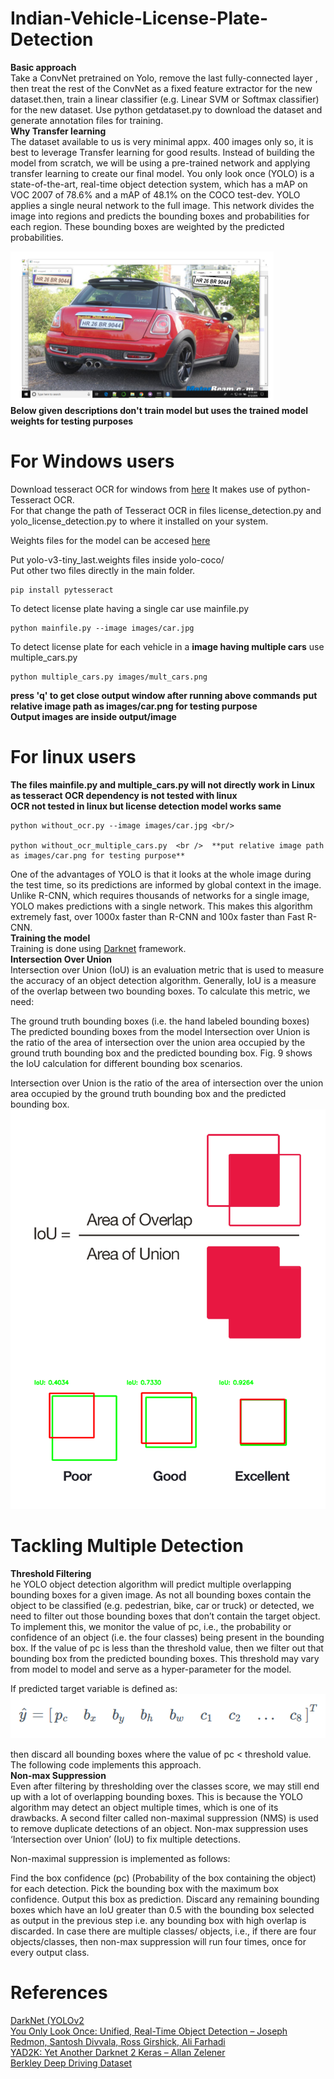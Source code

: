 # Indian-Vehicle-License-Plate-Detection

**Basic approach** <br/>
Take a ConvNet pretrained on Yolo, remove the last fully-connected layer , then treat the rest of the ConvNet as a fixed feature extractor for the new dataset.then, train a linear classifier (e.g. Linear SVM or Softmax classifier) for the new dataset.
Use python getdataset.py to download the dataset and generate annotation files for training. <br/>
**Why Transfer learning** <br/>
The dataset available to us is very minimal appx. 400 images only so, it is best to leverage Transfer learning for good results.
Instead of building the model from scratch, we will be using a pre-trained network and applying transfer learning to create our final model. You only look once (YOLO) is a state-of-the-art, real-time object detection system, which has a mAP on VOC 2007 of 78.6% and a mAP of 48.1% on the COCO test-dev. YOLO applies a single neural network to the full image. This network divides the image into regions and predicts the bounding boxes and probabilities for each region. These bounding boxes are weighted by the predicted probabilities.

[![](output/op.PNG)](output/op.PNG)<br/>
**Below given descriptions don't train model but uses the trained model weights for testing purposes**
# For Windows users
Download tesseract OCR for windows from [here](https://digi.bib.uni-mannheim.de/tesseract/tesseract-ocr-w64-setup-v5.0.0.20190526.exe)
It makes use of python-Tesseract OCR. <br />
For that change the path of Tesseract OCR in files license_detection.py and yolo_license_detection.py to where it installed on your system.

Weights files for the model can be accesed [here](https://drive.google.com/drive/folders/11Y3Dmp4BPTZzpo4TLB328OESpx9k0dkJ?usp=sharing)

Put yolo-v3-tiny_last.weights files inside yolo-coco/   <br />
Put other two files directly in the main folder.
```
pip install pytesseract
```

To detect license plate having a single car use mainfile.py <br />
```
python mainfile.py --image images/car.jpg
```
To detect license plate  for each vehicle in a **image having multiple cars** use multiple_cars.py <br />
```
python multiple_cars.py images/mult_cars.png
```
**press 'q' to get close output window after running above commands**
**put relative image path as images/car.png for testing purpose**
<br/>
**Output images are inside output/image**
# For linux users
**The files mainfile.py and multiple_cars.py will not directly work in Linux as tesseract OCR dependency is not tested with linux** 
<br/>
**OCR not tested in linux but license detection model works same**
<br/>
```
python without_ocr.py --image images/car.jpg <br/>

python without_ocr_multiple_cars.py  <br />  **put relative image path as images/car.png for testing purpose**
```

One of the advantages of YOLO is that it looks at the whole image during the test time, so its predictions are informed by global context in the image. Unlike R-CNN, which requires thousands of networks for a single image, YOLO makes predictions with a single network. This makes this algorithm extremely fast, over 1000x faster than R-CNN and 100x faster than Fast R-CNN. <br/>
**Training the model** <br/>
Training is done using [Darknet](https://github.com/AlexeyAB/darknet?files=1#how-to-train-tiny-yolo-to-detect-your-custom-objects) framework.
<br/>
**Intersection Over Union** <br/>
Intersection over Union (IoU) is an evaluation metric that is used to measure the accuracy of an object detection algorithm. Generally, IoU is a measure of the overlap between two bounding boxes. To calculate this metric, we need:

The ground truth bounding boxes (i.e. the hand labeled bounding boxes)
The predicted bounding boxes from the model
Intersection over Union is the ratio of the area of intersection over the union area occupied by the ground truth bounding box and the predicted bounding box. Fig. 9 shows the IoU calculation for different bounding box scenarios.

Intersection over Union is the ratio of the area of intersection over the union area occupied by the ground truth bounding box and the predicted bounding box.
<br/>
![alt](images/9.png) <br/>
# Tackling Multiple Detection
**Threshold Filtering**<br/>
he YOLO object detection algorithm will predict multiple overlapping bounding boxes for a given image. As not all bounding boxes contain the object to be classified (e.g. pedestrian, bike, car or truck) or detected, we need to filter out those bounding boxes that don’t contain the target object. To implement this, we monitor the value of pc, i.e., the probability or confidence of an object (i.e. the four classes) being present in the bounding box. If the value of pc is less than the threshold value, then we filter out that bounding box from the predicted bounding boxes. This threshold may vary from model to model and serve as a hyper-parameter for the model.

If predicted target variable is defined as:
![alt](images/10.PNG) <br/>

then discard all bounding boxes where the value of pc < threshold value. The following code implements this approach.
<br/>
**Non-max Suppression**<br/>
Even after filtering by thresholding over the classes score, we may still end up with a lot of overlapping bounding boxes. This is because the YOLO algorithm may detect an object multiple times, which is one of its drawbacks. A second filter called non-maximal suppression (NMS) is used to remove duplicate detections of an object. Non-max suppression uses ‘Intersection over Union’ (IoU) to fix multiple detections.

Non-maximal suppression is implemented as follows:

Find the box confidence (pc) (Probability of the box containing the object) for each detection.
Pick the bounding box with the maximum box confidence. Output this box as prediction.
Discard any remaining bounding boxes which have an IoU greater than 0.5 with the bounding box selected as output in the previous step i.e. any bounding box with high overlap is discarded.
In case there are multiple classes/ objects, i.e., if there are four objects/classes, then non-max suppression will run four times, once for every output class. <br/>
# References
[DarkNet (YOLOv2](https://pjreddie.com/darknet/yolov2/) <br/>
[You Only Look Once: Unified, Real-Time Object Detection – Joseph Redmon, Santosh Divvala, Ross Girshick, Ali Farhadi](https://arXiv:1612.08242) <br/>
[YAD2K: Yet Another Darknet 2 Keras – Allan Zelener]( https://github.com/allanzelener/YAD2K) <br/>
[Berkley Deep Driving Dataset](http://bdd-data.berkeley.edu/) <br/>
